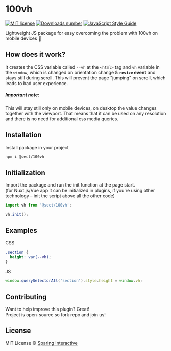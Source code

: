 # 100vh

[![MIT license](https://img.shields.io/badge/license-MIT-green.svg)](https://github.com/SparingSoftware/nuxt-sparing-center/blob/master/LICENSE)
[![Downloads number](https://img.shields.io/npm/dt/@sparing-software/100vh.svg)](https://www.npmjs.com/package/@sparing-software/100vh)
[![JavaScript Style Guide](https://img.shields.io/badge/code_style-standard-brightgreen.svg)](https://standardjs.com)

Lightweight JS package for easy overcoming the problem with 100vh on mobile devices :iphone:

## How does it work?
It creates the CSS variable called `--vh` at the `<html>` tag and `vh` variable in the `window`, which is changed on orientation change & **`resize` event** and stays still during scroll. This will prevent the page "jumping" on scroll, which leads to bad user experience.<br>
##### Important note:
This will stay still only on mobile devices, on desktop the value changes together with the viewport. That means that it can be used on any resolution and there is no need for additional css media queries.

## Installation
Install package in your project 
```bash
npm i @sect/100vh
```

## Initialization
Import the package and run the init function at the page start.<br>
(for Nuxt.js/Vue app it can be initialized in plugins, if you're using other technology – init the script above all the other code)

```js
import vh from '@sect/100vh';

vh.init();
```

## Examples
CSS
```css
.section {
  height: var(--vh);
}
```
JS
```js
window.querySelectorAll('section').style.height = window.vh;
```

## Contributing
Want to help improve this plugin? Great!  
Project is open-source so fork repo and join us!

## License
MIT License © [Sparing Interactive](https://github.com/SparingSoftware)
